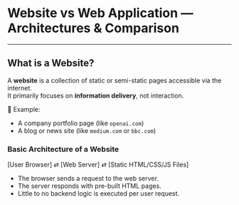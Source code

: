 # Website vs Web Application — Architectures & Comparison

---

## What is a Website?

A **website** is a collection of static or semi-static pages accessible via the internet.  
It primarily focuses on **information delivery**, not interaction.

📘 Example:
- A company portfolio page (like `openai.com`)
- A blog or news site (like `medium.com` or `bbc.com`)

### Basic Architecture of a Website
[User Browser] ⇄ [Web Server] ⇄ [Static HTML/CSS/JS Files]


- The browser sends a request to the web server.
- The server responds with pre-built HTML pages.
- Little to no backend logic is executed per user request.

